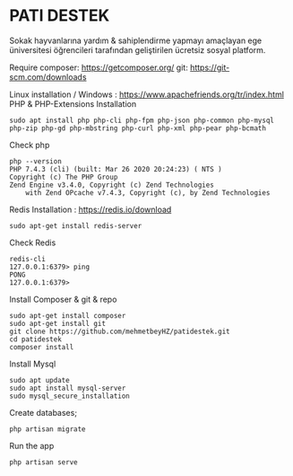 # PATI DESTEK
Sokak hayvanlarına yardım & sahiplendirme yapmayı amaçlayan
ege üniversitesi öğrencileri tarafından geliştirilen ücretsiz sosyal platform.


Require
composer: https://getcomposer.org/
git: https://git-scm.com/downloads


Linux installation / Windows : https://www.apachefriends.org/tr/index.html
PHP & PHP-Extensions Installation
```shell
sudo apt install php php-cli php-fpm php-json php-common php-mysql php-zip php-gd php-mbstring php-curl php-xml php-pear php-bcmath
```

Check php
```shell
php --version
PHP 7.4.3 (cli) (built: Mar 26 2020 20:24:23) ( NTS )
Copyright (c) The PHP Group
Zend Engine v3.4.0, Copyright (c) Zend Technologies
    with Zend OPcache v7.4.3, Copyright (c), by Zend Technologies
```

Redis Installation : https://redis.io/download
```shell 
sudo apt-get install redis-server
```
Check Redis 
```shell
redis-cli
127.0.0.1:6379> ping
PONG
127.0.0.1:6379>
```

Install Composer & git & repo
```shell
sudo apt-get install composer
sudo apt-get install git
git clone https://github.com/mehmetbeyHZ/patidestek.git
cd patidestek
composer install 
```

Install Mysql
```shell
sudo apt update
sudo apt install mysql-server
sudo mysql_secure_installation
```

Create databases;
```shell
php artisan migrate
```

Run the app
```shell
php artisan serve
```
